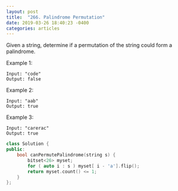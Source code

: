 ```yaml
---
layout: post
title:  "266. Palindrome Permutation"
date: 2019-03-26 18:40:23 -0400
categories: articles
---
```

Given a string, determine if a permutation of the string could form a palindrome.

Example 1:
```
Input: "code"
Output: false
```
Example 2:
```
Input: "aab"
Output: true
```
Example 3:
```
Input: "carerac"
Output: true
```

```c++
class Solution {
public:
    bool canPermutePalindrome(string s) {
        bitset<26> myset;
        for ( auto i : s ) myset[ i - 'a'].flip();
        return myset.count() <= 1;
    }
};
```